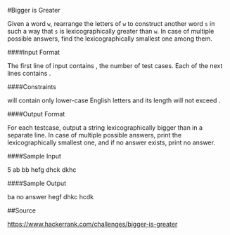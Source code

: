 #Bigger is Greater

Given a word `w`, rearrange the letters of `w` to construct another word `s` in such a way that `s` is lexicographically greater than `w`. In case of multiple possible answers, find the lexicographically smallest one among them.

####Input Format

The first line of input contains , the number of test cases. Each of the next  lines contains .

####Constraints 
 
 
 will contain only lower-case English letters and its length will not exceed .

####Output Format

For each testcase, output a string lexicographically bigger than  in a separate line. In case of multiple possible answers, print the lexicographically smallest one, and if no answer exists, print no answer.

####Sample Input

5
ab
bb
hefg
dhck
dkhc

####Sample Output

ba
no answer
hegf
dhkc
hcdk

##Source

https://www.hackerrank.com/challenges/bigger-is-greater
